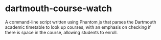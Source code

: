 # dartmouth-course-watch
A command-line script written using Phantom.js that parses the Dartmouth academic timetable to look up courses, with an emphasis on checking if there is space in the course, allowing students to enroll.
